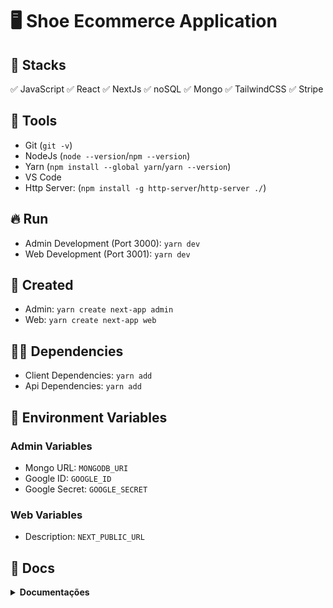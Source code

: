 # :desktop_computer: Shoe Ecommerce Application

## :briefcase: Stacks

✅ JavaScript
✅ React
✅ NextJs
✅ noSQL
✅ Mongo
✅ TailwindCSS
✅ Stripe

## :hammer: Tools

- Git (`git -v`)
- NodeJs (`node --version`/`npm --version`)
- Yarn (`npm install --global yarn`/`yarn --version`)
- VS Code
- Http Server: (`npm install -g http-server`/`http-server ./`)

## :fire: Run

- Admin Development (Port 3000): `yarn dev`
- Web Development (Port 3001): `yarn dev`

## :baby: Created

- Admin: `yarn create next-app admin`
- Web: `yarn create next-app web`

## :ok_man: Dependencies

- Client Dependencies: `yarn add`
- Api Dependencies: `yarn add`

## :triangular_flag_on_post: Environment Variables

### Admin Variables

- Mongo URL: `MONGODB_URI`
- Google ID: `GOOGLE_ID`
- Google Secret: `GOOGLE_SECRET`

### Web Variables

- Description: `NEXT_PUBLIC_URL`

## :page_facing_up: Docs

<details>
<summary><b>Documentações</b></summary>

### :scroll: Documentações

- Axios: ``
- TailwindCSS: ``
- Mongo: ``

<details>
